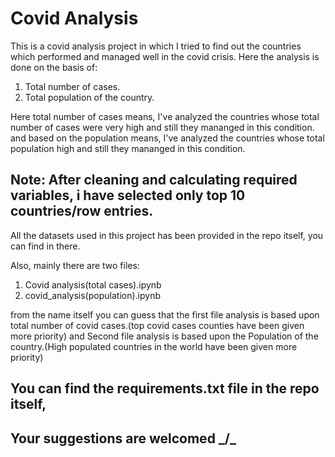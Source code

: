 # Covid Analysis
This is a covid analysis project in which I tried to find out the countries which performed and managed well in the covid crisis.
Here the analysis is done on the basis of:
1. Total number of cases.
2. Total population of the country.

Here total number of cases means, I've analyzed the countries whose total number of cases were very high and still they mananged in this condition.
and based on the population means, I've analyzed the countries whose total population high and still they mananged in this condition.

## Note: After cleaning and calculating required variables, i have selected only top 10 countries/row entries.

All the datasets used in this project has been provided in the repo itself, you can find in there.

Also, mainly there are two files:
1. Covid analysis(total cases).ipynb
2. covid_analysis(population).ipynb

from the name itself you can guess that the first file analysis is based upon total number of covid cases.(top covid cases counties have been given more priority)
and Second file analysis is based upon the Population of the country.(High populated countries in the world have been given more priority)

## You can find the requirements.txt file in the repo itself, 

## Your suggestions are welcomed _/\_
